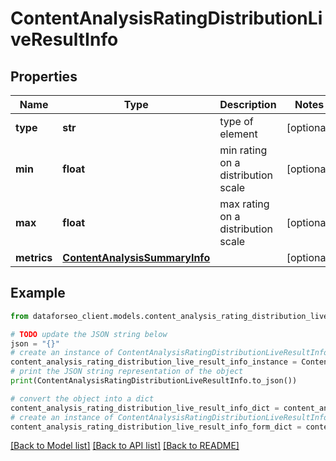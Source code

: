 # ContentAnalysisRatingDistributionLiveResultInfo


## Properties

Name | Type | Description | Notes
------------ | ------------- | ------------- | -------------
**type** | **str** | type of element | [optional] 
**min** | **float** | min rating on a distribution scale | [optional] 
**max** | **float** | max rating on a distribution scale | [optional] 
**metrics** | [**ContentAnalysisSummaryInfo**](ContentAnalysisSummaryInfo.md) |  | [optional] 

## Example

```python
from dataforseo_client.models.content_analysis_rating_distribution_live_result_info import ContentAnalysisRatingDistributionLiveResultInfo

# TODO update the JSON string below
json = "{}"
# create an instance of ContentAnalysisRatingDistributionLiveResultInfo from a JSON string
content_analysis_rating_distribution_live_result_info_instance = ContentAnalysisRatingDistributionLiveResultInfo.from_json(json)
# print the JSON string representation of the object
print(ContentAnalysisRatingDistributionLiveResultInfo.to_json())

# convert the object into a dict
content_analysis_rating_distribution_live_result_info_dict = content_analysis_rating_distribution_live_result_info_instance.to_dict()
# create an instance of ContentAnalysisRatingDistributionLiveResultInfo from a dict
content_analysis_rating_distribution_live_result_info_form_dict = content_analysis_rating_distribution_live_result_info.from_dict(content_analysis_rating_distribution_live_result_info_dict)
```
[[Back to Model list]](../README.md#documentation-for-models) [[Back to API list]](../README.md#documentation-for-api-endpoints) [[Back to README]](../README.md)


